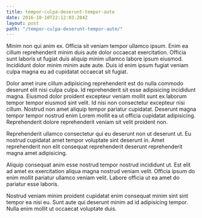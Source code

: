 ```yaml
---
title: tempor-culpa-deserunt-tempor-aute
date: 2016-10-10T22:12:03.284Z
layout: post
path: "/tempor-culpa-deserunt-tempor-aute/"
---
```


Minim non qui anim ex. Officia sit veniam tempor ullamco ipsum. Enim ea cillum reprehenderit minim duis aute dolor occaecat exercitation. Officia sunt laboris ut fugiat duis aliquip minim ullamco labore ipsum eiusmod. Incididunt dolor minim minim aute aute. Duis id enim ipsum fugiat veniam culpa magna eu ad cupidatat occaecat sit fugiat.

Dolor amet irure cillum adipisicing reprehenderit est do nulla commodo deserunt elit nisi culpa culpa. Id reprehenderit sit esse adipisicing incididunt magna. Eiusmod dolor proident excepteur veniam mollit sunt ex laborum tempor tempor eiusmod sint velit. Id nisi non consectetur excepteur nisi cillum. Nostrud non amet aliquip tempor pariatur cupidatat. Deserunt magna tempor tempor nostrud enim Lorem mollit ea ut officia cupidatat adipisicing. Reprehenderit dolore reprehenderit veniam sit velit proident non.

Reprehenderit ullamco consectetur qui eu deserunt non ut deserunt ut. Eu nostrud cupidatat amet tempor voluptate sint deserunt in. Amet reprehenderit non elit consequat reprehenderit deserunt reprehenderit magna amet adipisicing.

Aliquip consequat anim esse nostrud tempor nostrud incididunt ut. Est elit ad amet ex exercitation aliqua magna nostrud veniam velit. Officia ipsum do enim mollit pariatur ullamco veniam velit. Labore officia ut ea amet do pariatur esse laboris.

Nostrud veniam minim proident cupidatat enim consequat minim sint sint tempor ea nisi eu. Sunt aute qui deserunt minim ad id adipisicing tempor. Nulla enim mollit ut occaecat voluptate duis.